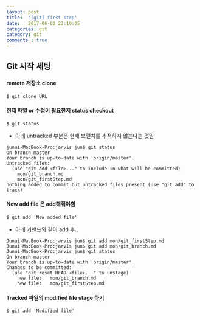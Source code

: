```yaml
---
layout: post
title:  '[git] first step'
date:   2017-06-03 23:10:05
categories: git
category: git
comments : true
---
```

Git 시작 세팅
-------------

#### remote 저장소 clone
~~~~
$ git clone URL
~~~~

#### 현재 파일 or 수정이 필요한지 status checkout
~~~~
$ git status
~~~~
* 아래 untracked 부분은 현재 브랜치를 추적하지 않는다는 것임
~~~~
junui-MacBook-Pro:jarvis jun$ git status
On branch master
Your branch is up-to-date with 'origin/master'.
Untracked files:
  (use "git add <file>..." to include in what will be committed)
	mon/git_branch.md
	mon/git_firstStep.md
nothing added to commit but untracked files present (use "git add" to track)
~~~~

#### New add file 은 add해줘야함
~~~~
$ git add 'New added file'
~~~~
* 아래 커맨드와 같이 add 후..
~~~~
Junui-MacBook-Pro:jarvis jun$ git add mon/git_firstStep.md
Junui-MacBook-Pro:jarvis jun$ git add mon/git_branch.md
Junui-MacBook-Pro:jarvis jun$ git status
On branch master
Your branch is up-to-date with 'origin/master'.
Changes to be committed:
  (use "git reset HEAD <file>..." to unstage)
	new file:   mon/git_branch.md
	new file:   mon/git_firstStep.md
~~~~

#### Tracked 파일의 modified file stage 하기
~~~~
$ git add 'Modified file'
~~~~
